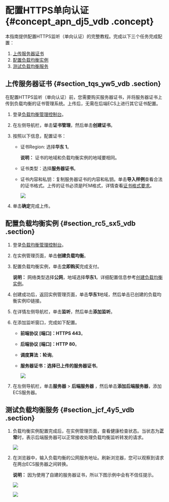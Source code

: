 # 配置HTTPS单向认证 {#concept_apn_dj5_vdb .concept}

本指南提供配置HTTPS监听（单向认证）的完整教程。完成以下三个任务完成配置：

1.  [上传服务器证书](#section_tqs_yw5_vdb)
2.  [配置负载均衡实例](#section_rc5_sx5_vdb)
3.  [测试负载均衡服务](#section_jcf_4y5_vdb)

## 上传服务器证书 {#section_tqs_yw5_vdb .section}

在配置HTTPS监听（单向认证）前，您需要购买服务器证书，并将服务器证书上传到负载均衡的证书管理系统。上传后，无需在后端ECS上进行其它证书配置。

1.  登录[负载均衡管理控制台](https://slbnew.console.aliyun.com/?spm=5176.2020520101.1002.d10slb.2kxze4#/list/cn-hangzhou)。
2.  在左侧导航栏，单击**证书管理**，然后单击**创建证书**。
3.  按照以下信息，配置证书：
    -   证书Region: 选择**华东 1**。

        **说明：** 证书的地域和负载均衡实例的地域要相同。

    -   证书类型：选择**服务器证书**。
    -   证书内容和私钥：复制服务器证书的内容和私钥。单击**导入样例**查看合法的证书格式。上传的证书必须是PEM格式，详情查看[证书格式要求](cn.zh-CN/用户指南/证书管理/证书要求.md#)。

        ![](http://static-aliyun-doc.oss-cn-hangzhou.aliyuncs.com/assets/img/4132/2640_zh-CN.png)

4.  单击**确定**完成上传。

## 配置负载均衡实例 {#section_rc5_sx5_vdb .section}

1.  登录[负载均衡管理控制台](https://slbnew.console.aliyun.com/?spm=5176.2020520101.1002.d10slb.2kxze4#/list/cn-hangzhou)。
2.  在实例管理页面，单击**创建负载均衡**。
3.  配置负载均衡实例，单击**立即购买**完成支付。

    **说明：** 网络类型选择**公网**，地域选择**华东1**。详细配置信息参考[创建负载均衡实例](cn.zh-CN/用户指南/负载均衡实例/创建负载均衡实例.md#)。

4.  创建成功后，返回实例管理页面，单击**华东1**地域，然后单击已创建的负载均衡实例ID链接。
5.  在详情左侧导航栏，单击**监听**，然后单击**添加监听**。
6.  在添加监听窗口，完成如下配置。
    -   **前端协议 \[端口\]：HTTPS 443**。
    -   **后端协议 \[端口\]：HTTP 80**。
    -   **调度算法：轮询**。
    -   **服务器证书：选择已上传的服务器证书**。

        ![](http://static-aliyun-doc.oss-cn-hangzhou.aliyuncs.com/assets/img/4132/2645_zh-CN.png)

7.  在左侧导航栏，单击**服务器** \> **后端服务器** ，然后单击**添加后端服务器**，添加ECS服务器。

## 测试负载均衡服务 {#section_jcf_4y5_vdb .section}

1.  负载均衡实例配置完成后，在实例管理页面，查看健康检查状态。当状态为**正常**时，表示后端服务器可以正常接收处理负载均衡监听转发的请求。

    ![](http://static-aliyun-doc.oss-cn-hangzhou.aliyuncs.com/assets/img/4132/2649_zh-CN.png)

2.  在浏览器中，输入负载均衡的公网服务地址。刷新浏览器，您可以观察到请求在两台ECS服务器之间转换。

    **说明：** 因为使用了自建的服务器证书，所以下图示例中会有不信任提示。

    ![](http://static-aliyun-doc.oss-cn-hangzhou.aliyuncs.com/assets/img/4132/2660_zh-CN.png)

    ![](http://static-aliyun-doc.oss-cn-hangzhou.aliyuncs.com/assets/img/4132/2661_zh-CN.png)



